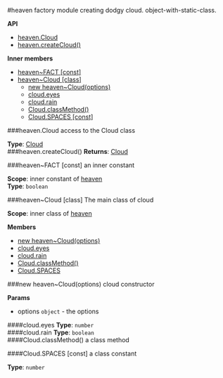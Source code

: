 <a name="module_heaven"></a>
#heaven
factory module creating dodgy cloud. object-with-static-class.

**API**

* [heaven.Cloud](#module_heaven.Cloud)
* [heaven.createCloud()](#module_heaven.createCloud)

**Inner members**

* [heaven~FACT [const]](#module_heaven.FACT)
* [heaven~Cloud [class]](#module_heaven.Cloud)
  * [new heaven~Cloud(options)](#module_heaven.Cloud)
  * [cloud.eyes](#module_heaven.Cloud#eyes)
  * [cloud.rain](#module_heaven.Cloud#rain)
  * [Cloud.classMethod()](#module_heaven.Cloud.classMethod)
  * [Cloud.SPACES [const]](#module_heaven.Cloud.SPACES)

<a name="module_heaven.Cloud"></a>
###heaven.Cloud
access to the Cloud class

**Type**: [Cloud](#module_heaven.Cloud)  
<a name="module_heaven.createCloud"></a>
###heaven.createCloud()
**Returns**: [Cloud](#module_heaven.Cloud)  

<a name="module_heaven.FACT"></a>
###heaven~FACT [const]
an inner constant

**Scope**: inner constant of [heaven](#module_heaven)  
**Type**: `boolean`  

<a name="module_heaven.Cloud"></a>
###heaven~Cloud [class]
The main class of cloud

**Scope**: inner class of [heaven](#module_heaven)  

**Members**

  * [new heaven~Cloud(options)](#module_heaven.Cloud)
  * [cloud.eyes](#module_heaven.Cloud#eyes)
  * [cloud.rain](#module_heaven.Cloud#rain)
  * [Cloud.classMethod()](#module_heaven.Cloud.classMethod)
  * [Cloud.SPACES](#module_heaven.Cloud.SPACES)

<a name="module_heaven.Cloud"></a>
###new heaven~Cloud(options)
cloud constructor

**Params**

- options `object` - the options

<a name="module_heaven.Cloud#eyes"></a>
####cloud.eyes
**Type**: `number`  
<a name="module_heaven.Cloud#rain"></a>
####cloud.rain
**Type**: `boolean`  
<a name="module_heaven.Cloud.classMethod"></a>
####Cloud.classMethod()
a class method

<a name="module_heaven.Cloud.SPACES"></a>
####Cloud.SPACES [const]
a class constant

**Type**: `number`  
